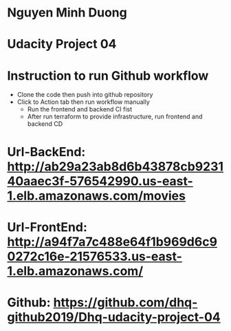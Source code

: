 # Nguyen Minh Duong 
# Udacity Project 04 
# Instruction to run Github workflow

- Clone the code then push into github repository 
- Click to Action tab then run workflow manually
   + Run the frontend and backend CI fist
   + After run terraform to provide infrastructure, run frontend and backend CD

# Url-BackEnd: http://ab29a23ab8d6b43878cb923140aaec3f-576542990.us-east-1.elb.amazonaws.com/movies
# Url-FrontEnd: http://a94f7a7c488e64f1b969d6c90272c16e-21576533.us-east-1.elb.amazonaws.com/
# Github: https://github.com/dhq-github2019/Dhq-udacity-project-04
